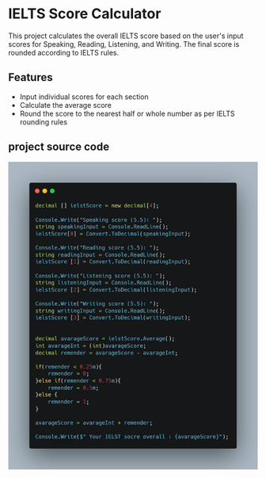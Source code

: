 # IELTS Score Calculator

This project calculates the overall IELTS score based on the user's input scores for Speaking, Reading, Listening, and Writing. The final score is rounded according to IELTS rules.

## Features
- Input individual scores for each section
- Calculate the average score
- Round the score to the nearest half or whole number as per IELTS rounding rules


## project source code 

![Screenshot of the Code](images/carbon.png)
